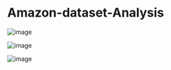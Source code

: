 # Amazon-dataset-Analysis


![image](https://github.com/user-attachments/assets/37378ead-e071-4e8c-a6ae-16ebf14fb44c)

![image](https://github.com/user-attachments/assets/463de3db-8e76-4e79-9dfe-ab930ae3af20)

![image](https://github.com/user-attachments/assets/77189af3-7046-496e-9160-0e7bf3dbf635)


